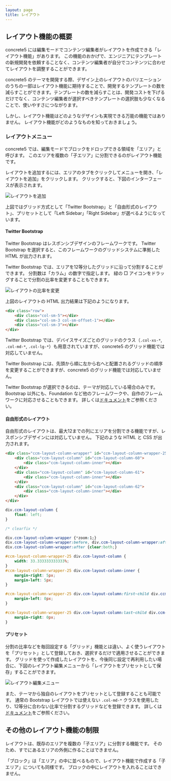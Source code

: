 ```yaml
---
layout: page
title: レイアウト
---
```


## レイアウト機能の概要

concrete5 には編集モードでコンテンツ編集者がレイアウトを作成できる「レイアウト機能」があります。
この機能のおかげで、エンジニアにテンプレートの新規開発を依頼することなく、コンテンツ編集者が自分でコンテンツに合わせてレイアウトを調整することができます。

concrete5 のテーマを開発する際、デザイン上のレイアウトのバリエーションのうちの一部はレイアウト機能に期待することで、開発するテンプレートの数を減らすことができます。テンプレートの数を減らすことは、開発コストを下げるだけでなく、コンテンツ編集者が選択すべきテンプレートの選択肢も少なくなることで、使いやすさにつながります。

しかし、レイアウト機能はどのようなデザインも実現できる万能の機能ではありません。
レイアウト機能がどのようなものを知っておきましょう。

### レイアウトメニュー

concrete5 では、編集モードでブロックをドロップできる領域を「エリア」と呼びます。
このエリアを複数の「子エリア」に分割できるのがレイアウト機能です。

レイアウトを追加するには、エリアのタブをクリックしてメニューを開き、「レイアウトを追加」をクリックします。
クリックすると、下図のインターフェースが表示されます。

![レイアウトを追加](https://raw.githubusercontent.com/concrete5cojp/Best-Practices-concrete5-Template-Development/master/images/layout-menu.png)

上図ではグリッド方式として「Twitter Bootstrap」と「自由形式のレイアウト」、プリセットとして「Left Sidebar」「Right Sidebar」が選べるようになっています。

#### Twitter Bootstrap

Twitter Bootstrap はレスポンシブデザインのフレームワークです。
Twitter Bootstrap を選択すると、このフレームワークのグリッドシステムに準拠した HTML が出力されます。

Twitter Bootstrap では、エリアを12等分したグリッドに沿って分割することができます。
分割数は「カラム」の数字で指定します。
緑の □ アイコンをドラッグすることで分割の比率を変更することもできます。

![レイアウトの比率を変更](https://raw.githubusercontent.com/concrete5cojp/Best-Practices-concrete5-Template-Development/master/images/layout-modified.png)

上図のレイアウトの HTML 出力結果は下記のようになります。

```html
<div class="row">
    <div class="col-sm-5"></div>
    <div class="col-sm-3 col-sm-offset-1"></div>
    <div class="col-sm-3"></div>
</div>
```

Twitter Bootstrap では、デバイスサイズごとのグリッドのクラス（`.col-xs-*`, `.col-md-*`, `.col-lg-*`）も用意されていますが、concrete5 のグリッド機能では対応していません。

Twitter Bootstrap には、先頭から順に左から右へと配置されるグリッドの順序を変更することができますが、concrete5 のグリッド機能では対応していません。

Twitter Bootstrap が選択できるのは、テーマが対応している場合のみです。
Bootstrap 以外にも、Foundation など他のフレームワークや、自作のフレームワークに対応させることもできます。
詳しくは[ドキュメント](https://concrete5-japan.org/help/5-7/developer/designing-for-concrete5/adding-grid-support-to-your-theme/)をご参照ください。

#### 自由形式のレイアウト

自由形式のレイアウトは、最大12までの列にエリアを分割できる機能ですが、レスポンシブデザインには対応していません。
下記のような HTML と CSS が出力されます。

```html
<div class="ccm-layout-column-wrapper" id="ccm-layout-column-wrapper-25">
    <div class="ccm-layout-column" id="ccm-layout-column-60">
        <div class="ccm-layout-column-inner"></div>
    </div>
    <div class="ccm-layout-column" id="ccm-layout-column-61">
        <div class="ccm-layout-column-inner"></div>
    </div>
    <div class="ccm-layout-column" id="ccm-layout-column-62">
        <div class="ccm-layout-column-inner"></div>
    </div>
</div>
```

```css
div.ccm-layout-column {
    float: left;
}

/* clearfix */

div.ccm-layout-column-wrapper {*zoom:1;}
div.ccm-layout-column-wrapper:before, div.ccm-layout-column-wrapper:after {display:table;content:"";line-height:0;}
div.ccm-layout-column-wrapper:after {clear:both;}

#ccm-layout-column-wrapper-25 div.ccm-layout-column {
    width: 33.333333333333%;
}
#ccm-layout-column-wrapper-25 div.ccm-layout-column-inner {
    margin-right: 5px;
    margin-left: 5px;
}

#ccm-layout-column-wrapper-25 div.ccm-layout-column:first-child div.ccm-layout-column-inner {
    margin-left: 0px;
}

#ccm-layout-column-wrapper-25 div.ccm-layout-column:last-child div.ccm-layout-column-inner  {
    margin-right: 0px;
}
```

#### プリセット

分割の比率などを毎回設定する「グリッド」機能とは違い、よく使うレイアウトを「プリセット」として登録しておき、選択するだけで適用させることができます。
グリッドを使って作成したレイアウトを、今後同じ設定で再利用したい場合に、下図のレイアウト編集メニューから「レイアウトをプリセットとして保存」することができます。

![レイアウト編集メニュー](https://raw.githubusercontent.com/concrete5cojp/Best-Practices-concrete5-Template-Development/master/images/layout-edit-menu.png)

また、テーマから独自のレイアウトをプリセットとして登録することも可能です。
通常の Bootstrap レイアウトでは使えない `.col-md-*` クラスを使用したり、12等分に合わない比率で分割するグリッドなどを登録できます。
詳しくは[ドキュメント](https://concrete5-japan.org/help/5-7/developer/designing-for-concrete5/adding-complex-custom-layout-presets-in-your-theme/)をご参照ください。

## その他のレイアウト機能の制限

レイアウトは、既存のエリアを複数の「子エリア」に分割する機能です。
そのため、すでにあるエリアの外側に作ることはできません。

「ブロック」は「エリア」の中に並べるもので、レイアウト機能で作成する「子エリア」についても同様です。
ブロックの中にレイアウトを入れることはできません。